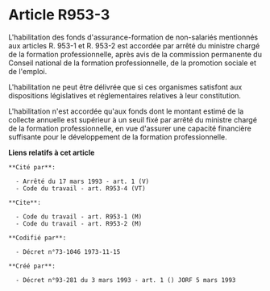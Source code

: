 # Article R953-3

L'habilitation des fonds d'assurance-formation de non-salariés mentionnés aux articles R. 953-1 et R. 953-2 est accordée par
arrêté du ministre chargé de la formation professionnelle, après avis de la commission permanente du Conseil national de la
formation professionnelle, de la promotion sociale et de l'emploi.

L'habilitation ne peut être délivrée que si ces organismes satisfont aux dispositions législatives et réglementaires
relatives à leur constitution.

L'habilitation n'est accordée qu'aux fonds dont le montant estimé de la collecte annuelle est supérieur à un seuil fixé par
arrêté du ministre chargé de la formation professionnelle, en vue d'assurer une capacité financière suffisante pour le
développement de la formation professionnelle.

**Liens relatifs à cet article**

	**Cité par**:

	  - Arrêté du 17 mars 1993 - art. 1 (V)
	  - Code du travail - art. R953-4 (VT)

	**Cite**:

	  - Code du travail - art. R953-1 (M)
	  - Code du travail - art. R953-2 (M)

	**Codifié par**:

	  - Décret n°73-1046 1973-11-15

	**Créé par**:

	  - Décret n°93-281 du 3 mars 1993 - art. 1 () JORF 5 mars 1993
